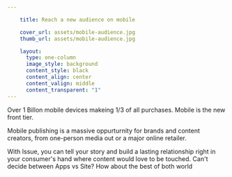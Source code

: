 ```yaml
---

    title: Reach a new audience on mobile

    cover_url: assets/mobile-audience.jpg
    thumb_url: assets/mobile-audience.jpg

    layout:
      type: one-column
      image_style: background
      content_style: black
      content_align: center
      content_valign: middle
      content_transparent: "1"
---
```


Over 1 Billon mobile devices makeing 1/3 of all purchases. Mobile is the new front tier.

Mobile publishing is a massive oppurturnity for brands and content creators,  from one-person media out or a major online retailer.

With Issue, you can tell your story and build a lasting relationship right in your consumer's hand where content would love to be touched. Can't decide between Apps vs Site? How about the best of both world
